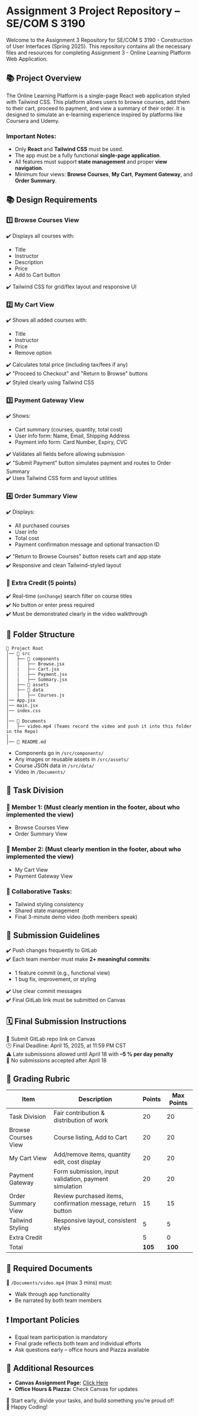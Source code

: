 # Assignment 3 Project Repository – SE/COM S 3190

Welcome to the Assignment 3 Repository for SE/COM S 3190 - Construction of User Interfaces (Spring 2025). This repository contains all the necessary files and resources for completing Assignment 3 - Online Learning Platform Web Application.

## 📚 Project Overview

The Online Learning Platform is a single-page React web application styled with Tailwind CSS. This platform allows users to browse courses, add them to their cart, proceed to payment, and view a summary of their order. It is designed to simulate an e-learning experience inspired by platforms like Coursera and Udemy.

### Important Notes:

- Only **React** and **Tailwind CSS** must be used.
- The app must be a fully functional **single-page application**.
- All features must support **state management** and proper **view navigation**.
- Minimum four views: **Browse Courses**, **My Cart**, **Payment Gateway**, and **Order Summary**.

## 📚 Design Requirements

### 1️⃣ Browse Courses View

✔️ Displays all courses with:
- Title
- Instructor
- Description
- Price
- Add to Cart button

✔️ Tailwind CSS for grid/flex layout and responsive UI

### 2️⃣ My Cart View

✔️ Shows all added courses with:
- Title
- Instructor
- Price
- Remove option

✔️ Calculates total price (including tax/fees if any)  
✔️ "Proceed to Checkout" and "Return to Browse" buttons  
✔️ Styled clearly using Tailwind CSS

### 3️⃣ Payment Gateway View

✔️ Shows:
- Cart summary (courses, quantity, total cost)
- User info form: Name, Email, Shipping Address
- Payment info form: Card Number, Expiry, CVC

✔️ Validates all fields before allowing submission  
✔️ "Submit Payment" button simulates payment and routes to Order Summary  
✔️ Uses Tailwind CSS form and layout utilities  

### 4️⃣ Order Summary View

✔️ Displays:
- All purchased courses
- User info
- Total cost
- Payment confirmation message and optional transaction ID

✔️ "Return to Browse Courses" button resets cart and app state  
✔️ Responsive and clean Tailwind-styled layout  

### 🌟 Extra Credit (5 points)

✔️ Real-time (`onChange`) search filter on course titles  
✔️ No button or enter press required  
✔️ Must be demonstrated clearly in the video walkthrough  

## 📂 Folder Structure

```
📂 Project Root  
│── 📂 src  
│   ├── 📂 components  
│   |   ├── Browse.jsx
│   |   ├── Cart.jsx
│   |   ├── Payment.jsx
│   |   ├── Summary.jsx
│   ├── 📂 assets  
│   ├── 📂 data
│   |   ├── Courses.js
│── App.jsx
│── main.jsx
│── index.css 
│
│── 📂 Documents  
│   ├── video.mp4 (Teams record the video and push it into this folder in the Repo)
│
│── 📄 README.md  
```

- Components go in `/src/components/`
- Any images or reusable assets in `/src/assets/`
- Course JSON data in `/src/data/`
- Video in `/Documents/`

## 👥 Task Division

### 👤 Member 1: (Must clearly mention in the footer, about who implemented the view)
- Browse Courses View
- Order Summary View

### 👤 Member 2: (Must clearly mention in the footer, about who implemented the view)
- My Cart View
- Payment Gateway View

### 🤝 Collaborative Tasks:
- Tailwind styling consistency  
- Shared state management  
- Final 3-minute demo video (both members speak)

## 🧪 Submission Guidelines

✔️ Push changes frequently to GitLab  
✔️ Each team member must make **2+ meaningful commits**:
- 1 feature commit (e.g., functional view)
- 1 bug fix, improvement, or styling

✔️ Use clear commit messages  
✔️ Final GitLab link must be submitted on Canvas  

## 🗓 Final Submission Instructions

📌 Submit GitLab repo link on Canvas  
🕒 Final Deadline: April 15, 2025, at 11:59 PM CST  
⚠️ Late submissions allowed until April 18 with **–5 % per day penalty**  
🚫 No submissions accepted after April 18  

## 🎯 Grading Rubric

| **Item**             | **Description**                                                    | **Points** | **Max Points** |
|----------------------|--------------------------------------------------------------------|------------|----------------|
| Task Division         | Fair contribution & distribution of work                          | 20         | 20             |
| Browse Courses View   | Course listing, Add to Cart                                       | 20         | 20             |
| My Cart View          | Add/remove items, quantity edit, cost display                     | 20         | 20             |
| Payment Gateway       | Form submission, input validation, payment simulation             | 20         | 20             |
| Order Summary View    | Review purchased items, confirmation message, return button       | 15         | 15             |
| Tailwind Styling      | Responsive layout, consistent styles                              | 5          | 5              |
| Extra Credit          |                               | 5          | 0              |
|Total                      |                                                                    | **105**    | **100**        |


## 📄 Required Documents

🎥 `/Documents/video.mp4` (max 3 mins) must:
- Walk through app functionality  
- Be narrated by both team members  

## ❗ Important Policies

- Equal team participation is mandatory  
- Final grade reflects both team and individual efforts  
- Ask questions early – office hours and Piazza available  

## 🔗 Additional Resources

- **Canvas Assignment Page:** [Click Here](https://canvas.iastate.edu/courses/117136/assignments/syllabus)  
- **Office Hours & Piazza:** Check Canvas for updates  

🚀 Start early, divide your tasks, and build something you’re proud of!  
🎉 Happy Coding!
